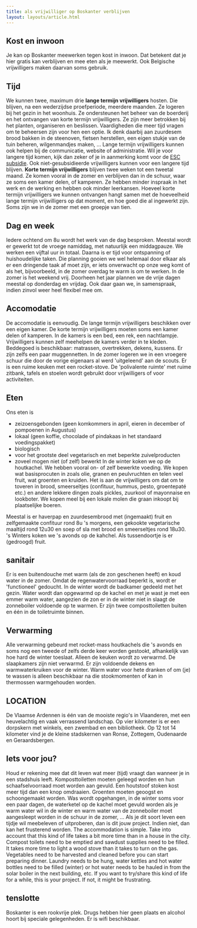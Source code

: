 ```yaml
---
title: als vrijwilliger op Boskanter verblijven
layout: layouts/article.html
---
```

## Kost en inwoon
Je kan op Boskanter meewerken tegen kost in inwoon. Dat betekent dat je hier gratis kan verblijven en mee eten als je meewerkt.
Ook Belgische vrijwilligers maken daarvan soms gebruik.
## Tijd 
We kunnen twee, maximum drie **lange termijn vrijwilligers** hosten. Die blijven, na een wederzijdse proefperiode, meerdere maanden. Ze logeren bij het gezin in het woonhuis. Ze ondersteunen het beheer van de boerderij en het ontvangen van korte termijn vrijwilligers. Ze zijn meer betrokken bij het planten, organiseren en beslissen. Vaardigheden die meer tijd vragen om te beheersen zijn voor hen een optie. Ik denk daarbij aan zuurdesem brood bakken in de steenoven, fietsen herstellen, een eigen stukje van de tuin beheren, wilgenmandjes maken, ... Lange termijn vrijwilligers kunnen ook helpen bij de communicatie, website of administratie.
Wil je voor langere tijd komen, kijk dan zeker of je in aanmerking komt voor de [ESC subsidie](subsidy#ESC). Ook niet-gesubsidieerde vrijwilligers kunnen voor een langere tijd blijven.
**Korte termijn vrijwilligers** blijven twee weken tot een tweetal maand. Ze komen vooral in de zomer en verblijven dan in de schuur, waar ze soms een kamer delen, of kamperen. Ze hebben minder inspraak in het werk en de werking en hebben ook minder leerkansen. Hoeveel korte termijn vrijwilligers we kunnen ontvangen hangt samen met de hoeveelheid lange termijn vrijwilligers op dat moment, en hoe goed die al ingewerkt zijn. Soms zijn we in de zomer met een groepje van tien.
## Dag en week
Iedere ochtend om 8u wordt het werk van de dag besproken. Meestal wordt er gewerkt tot de vroege namiddag, met natuurlijk een middagpauze. We werken een vijftal uur in totaal. Daarna is er tijd voor ontspanning of huishoudelijke taken. Die planning gooien we wel helemaal door elkaar als er een dringende taak af moet zijn, er iets onverwacht op onze weg komt of als het, bijvoorbeeld, in de zomer overdag te warm is om te werken. In de zomer is het weekend vrij. Doorheen het jaar plannen we de vrije dagen meestal op donderdag en vrijdag. Ook daar gaan we, in samenspraak, indien zinvol weer heel flexibel mee om.
## Accomodatie
De accomodatie is eenvoudig. 
De lange termijn vrijwilligers beschikken over een eigen kamer. De korte termijn vrijwilligers moeten soms een kamer delen of kamperen. 
In de kamers is een bed, een rek, een nachtlampje. Vrijwilligers kunnen zelf meehelpen de kamers verder in te kleden. 
Beddegoed is beschikbaar: matrassen, overtrekken, dekens, kussens. Er zijn zelfs een paar muggennetten.
In de zomer logeren we in een vroegere schuur die door de vorige eigenaars al werd 'uitgeleend' aan de scouts. Er is een ruime keuken met een rocket-stove. De 'polivalente ruimte' met ruime zitbank, tafels en stoelen wordt gebruikt door vrijwilligers of voor activiteiten.
## Eten
Ons eten is
- zeizoensgebonden (geen komkommers in april, eieren in december of pompoenen in Augustus)
- lokaal (geen koffie, chocolade of pindakaas in het standaard voedingspakket)
- biologisch
- voor het grootste deel vegetarisch en met beperkte zuivelproducten
- zoveel mogen niet (of zelf) bewerkt
In de winter koken we op de houtkachel.
We hebben vooral on- of zelf bewerkte voeding. We kopen wat basisprocuten in zoals olie, granen en peulvruchten en telen veel fruit, wat groenten en kruiden. Het is aan de vrijwilligers om dat om te toveren in brood, smeerseltjes (confituur, hummus, pesto, groentepaté etc.) en andere lekkere dingen zoals pickles, zuurkool of mayonnaise en lookboter. We kopen meel bij een lokale molen die graan inkoopt bij plaatselijke boeren.

Meestal is er haverpap en zuurdesembrood met (ingemaakt) fruit en zelfgemaakte confituur rond 8u 's morgens, een gekookte vegetarische maaltijd rond 12u30 en soep of sla met brood en smeerseltjes rond 18u30. 's Winters koken we 's avonds op de kahchel. Als tussendoortje is er (gedroogd) fruit.
## sanitair
Er is een buitendouche met warm (als de zon geschenen heeft) en koud water in de zomer. Omdat de regenwatervoorraad beperkt is, wordt er 'functioneel' gedoucht. In de winter wordt de badkamer gedeeld met het gezin. Water wordt dan opgewarmd op de kachel en met je wast je met een emmer warm water, aangezien de zon er in de winter niet in slaagt de zonneboiler voldoende op te warmen. 
Er zijn twee composttoiletten buiten en één in de toiletruimte binnen.
## Verwarming
Alle verwarming gebeurd met rocket-mass houtkachels die 's avonds en soms nog een tweede of zelfs derde keer worden gestookt, afhankelijk van hoe hard de winter toeslaat. Alleen de keuken wordt zo verwarmd. De slaapkamers zijn niet verwarmd. Er zijn voldoende dekens en warmwaterkruiken voor de winter. Warm water voor hete dranken of om (je) te wassen is alleen beschikbaar na die stookmomenten of kan in thermossen warmgehouden worden.
## LOCATION
De Vlaamse Ardennen is één van de mooiste regio's in Vlaanderen, met een heuvelachtig en vaak verrassend landschap. Op vier kilometer is er een dorpskern met winkels, een zwembad en een bibliotheek. Op 12 tot 14 kilometer vind je de kleine stadskernen van Ronse, Zottegem, Oudenaarde en Geraardsbergen.
## Iets voor jou?
Houd er rekening mee dat dit leven wat meer (tijd) vraagt dan wanneer je in een stadshuis leeft. Komposttoiletten moeten geleegd worden en hun schaafselvoorraad moet worden aan gevuld. Een houtstoof stoken kost meer tijd dan een knop omdraaien. Groenten moeten geoogst en schoongemaakt worden. Was wordt opgehangen, in de winter soms voor een paar dagen, de waterketel op de kachel moet gevuld worden als je warm water wil in de winter en warm water van de zonneboiler moet aangesleept worden in de schuur in de zomer, ... Als je dit soort leven een tijdje wil meebeleven of uitproberen, dan is dit jouw project. Indien niet, dan kan het frusterend worden.
The accommodation is simple. Take into account that this kind of life takes a bit more time than in a house in the city. Compost toilets need to be emptied and sawdust supplies need to be filled. It takes more time to light a wood stove than it takes to turn on the gas. Vegetables need to be harvested and cleaned before you can start preparing dinner. Laundry needs to be hung, water kettles and hot water bottles need to be filled (winter) or hot water needs to be hauled in from the solar boiler in the next building, etc. 
If you want to try/share this kind of life for a while, this is your project. If not, it might be frustrating.
## tenslotte
Boskanter is een rookvrije plek. Drugs hebben hier geen plaats en alcohol hoort bij speciale gelegenheden. 
Er is wifi beschikbaar.
